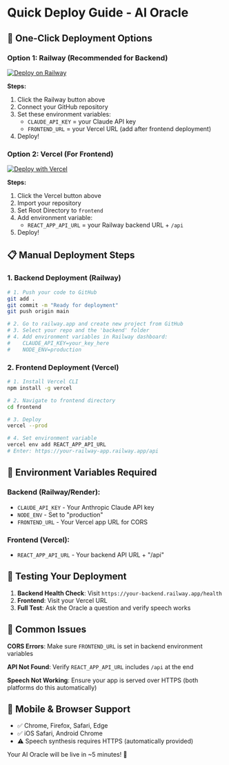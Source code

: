 # Quick Deploy Guide - AI Oracle

## 🚀 One-Click Deployment Options

### Option 1: Railway (Recommended for Backend)

[![Deploy on Railway](https://railway.app/button.svg)](https://railway.app/template/github)

**Steps:**
1. Click the Railway button above
2. Connect your GitHub repository
3. Set these environment variables:
   - `CLAUDE_API_KEY` = your Claude API key
   - `FRONTEND_URL` = your Vercel URL (add after frontend deployment)
4. Deploy!

### Option 2: Vercel (For Frontend)

[![Deploy with Vercel](https://vercel.com/button)](https://vercel.com/new)

**Steps:**
1. Click the Vercel button above  
2. Import your repository
3. Set Root Directory to `frontend`
4. Add environment variable:
   - `REACT_APP_API_URL` = your Railway backend URL + `/api`
5. Deploy!

## 📋 Manual Deployment Steps

### 1. Backend Deployment (Railway)

```bash
# 1. Push your code to GitHub
git add .
git commit -m "Ready for deployment"
git push origin main

# 2. Go to railway.app and create new project from GitHub
# 3. Select your repo and the 'backend' folder
# 4. Add environment variables in Railway dashboard:
#    CLAUDE_API_KEY=your_key_here
#    NODE_ENV=production
```

### 2. Frontend Deployment (Vercel)

```bash
# 1. Install Vercel CLI
npm install -g vercel

# 2. Navigate to frontend directory
cd frontend

# 3. Deploy
vercel --prod

# 4. Set environment variable
vercel env add REACT_APP_API_URL
# Enter: https://your-railway-app.railway.app/api
```

## 🔧 Environment Variables Required

### Backend (Railway/Render):
- `CLAUDE_API_KEY` - Your Anthropic Claude API key
- `NODE_ENV` - Set to "production"
- `FRONTEND_URL` - Your Vercel app URL for CORS

### Frontend (Vercel):
- `REACT_APP_API_URL` - Your backend API URL + "/api"

## 🧪 Testing Your Deployment

1. **Backend Health Check**: Visit `https://your-backend.railway.app/health`
2. **Frontend**: Visit your Vercel URL
3. **Full Test**: Ask the Oracle a question and verify speech works

## 🐛 Common Issues

**CORS Errors**: Make sure `FRONTEND_URL` is set in backend environment variables

**API Not Found**: Verify `REACT_APP_API_URL` includes `/api` at the end

**Speech Not Working**: Ensure your app is served over HTTPS (both platforms do this automatically)

## 📱 Mobile & Browser Support

- ✅ Chrome, Firefox, Safari, Edge
- ✅ iOS Safari, Android Chrome
- ⚠️ Speech synthesis requires HTTPS (automatically provided)

Your AI Oracle will be live in ~5 minutes! 🔮